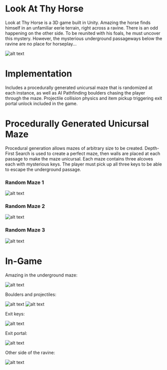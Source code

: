 # Look At Thy Horse
Look at Thy Horse is a 3D game built in Unity. Amazing the horse finds himself in an unfamiliar eerie terrain, right across a ravine. There is an odd happening on the other side. To be reunited with his foals, he must uncover this mystery. However, the mysterious underground passageways below the ravine are no place for horseplay... 

![alt text](https://github.com/nehirakdag/LookAtMyHorse/blob/master/Images/amazing2.png)


# Implementation
Includes a procedurally generated unicursal maze that is randomized at each instance, as well as AI Pathfinding boulders chasing the player through the maze. Projectile collision physics and item pickup triggering exit portal unlock included in the game.


# Procedurally Generated Unicursal Maze
Procedural generation allows mazes of arbitrary size to be created. Depth-First Search is used to create a perfect maze, then walls are placed at each passage to make the maze unicursal. Each maze contains three alcoves each with mysterious keys. The player must pick up all three keys to be able to escape the underground passage.

### Random Maze 1
![alt text](https://github.com/nehirakdag/LookAtMyHorse/blob/master/Images/maze1.png)

### Random Maze 2
![alt text](https://github.com/nehirakdag/LookAtMyHorse/blob/master/Images/maze2.png)

### Random Maze 3
![alt text](https://github.com/nehirakdag/LookAtMyHorse/blob/master/Images/maze3.png)


# In-Game
Amazing in the underground maze:

![alt text](https://github.com/nehirakdag/LookAtMyHorse/blob/master/Images/amazing1.png)

Boulders and projectiles:

![alt text](https://github.com/nehirakdag/LookAtMyHorse/blob/master/Images/amazing3.png)
![alt text](https://github.com/nehirakdag/LookAtMyHorse/blob/master/Images/amazing5.png)

Exit keys:

![alt text](https://github.com/nehirakdag/LookAtMyHorse/blob/master/Images/amazing4.png)

Exit portal:

![alt text](https://github.com/nehirakdag/LookAtMyHorse/blob/master/Images/amazing7.png)

Other side of the ravine:

![alt text](https://github.com/nehirakdag/LookAtMyHorse/blob/master/Images/amazing6.png)

